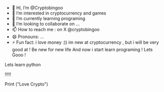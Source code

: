 - 👋 Hi, I’m @Cryptobingoo
- 👀 I’m interested in cryptocurrency and games
- 🌱 I’m currently learning programing
- 💞️ I’m looking to collaborate on ...
- 📫 How to reach me : on X @cryptobingoo
- 😄 Pronouns: ...
- ⚡ Fun fact: i love money :))
im new at cryptocurrency , but i will be very good at !
Be new for new life
And now i start learn programing !
Lets Gooo !

Lets learn python

!!!!!

Print ("Love Crypto")


<!---
Cryptobingoo/Cryptobingoo is a ✨ special ✨ repository because its `README.md` (this file) appears on your GitHub profile.
You can click the Preview link to take a look at your changes.
--->

